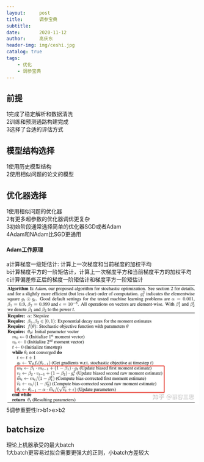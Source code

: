 ```yaml
---
layout:     post
title:      调参宝典
subtitle:   
date:       2020-11-12
author:     高庆东
header-img: img/ceshi.jpg
catalog: true
tags:
    - 优化
    - 调参宝典
---
```


## 前提
1完成了稳定解析和数据清洗  
2训练和预测通路构建完成  
3选择了合适的评估方式  

## 模型结构选择
1使用历史模型结构  
2使用相似问题的论文的模型  

## 优化器选择
1使用相似问题的优化器  
2有更多超参数的优化器调优更复杂  
3初始阶段通常选择简单的优化器SGD或者Adam  
4Adam和NAdam比SGD更通用  
#### Adam工作原理
a计算梯度一级矩估计: 计算上一次梯度和当前梯度的加权平均  
b计算梯度平方的一阶矩估计，计算上一次梯度平方和当前梯度平方的加权平均  
c计算偏差修正后的梯度一阶矩估计和梯度平方一阶矩估计  
![cl](/img/20230313/adam.jpg) 
5调参重要性lr>b1>e>b2
 
## batchsize
理论上机器承受的最大batch  
1大batch更容易过拟合需要更强大的正则，小batch方差较大  
